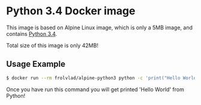 Python 3.4 Docker image
=======================

This image is based on Alpine Linux image, which is only a 5MB image, and contains
[Python 3.4](https://www.python.org/).

Total size of this image is only 42MB!


Usage Example
-------------

```bash
$ docker run --rm frolvlad/alpine-python3 python -c 'print("Hello World")'
```

Once you have run this command you will get printed 'Hello World' from Python!
